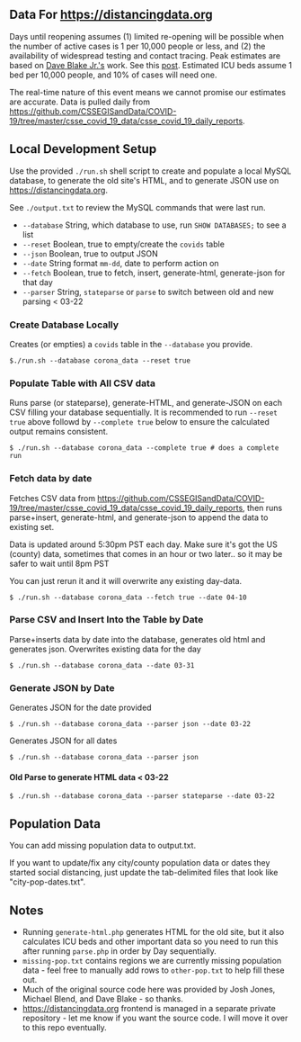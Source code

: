 ## Data For https://distancingdata.org

Days until reopening assumes (1) limited re-opening will be possible when the number of active cases is 1 per 10,000 people or less, and (2) the availability of widespread testing and contact tracing. Peak estimates are based on [Dave Blake Jr.'s](https://www.facebook.com/blakestah) work. See this [post](https://medium.com/@dblake.mcg/estimating-peak-covid19-infection-rates-950c7f3cfc1a?sk=12e76358dedf8294e01e247e2c663bde). Estimated ICU beds assume 1 bed per 10,000 people, and 10% of cases will need one.

The real-time nature of this event means we cannot promise our estimates are accurate. Data is pulled daily from https://github.com/CSSEGISandData/COVID-19/tree/master/csse_covid_19_data/csse_covid_19_daily_reports.

## Local Development Setup

Use the provided `./run.sh` shell script to create and populate a local MySQL database, to generate the old site's HTML, and to generate JSON use on https://distancingdata.org.

See `./output.txt` to review the MySQL commands that were last run.

- `--database` String, which database to use, run `SHOW DATABASES;` to see a list
- `--reset` Boolean, true to empty/create the `covids` table
- `--json` Boolean, true to output JSON
- `--date` String format `mm-dd`, date to perform action on
- `--fetch` Boolean, true to fetch, insert, generate-html, generate-json for that day
- `--parser` String, `stateparse` or `parse` to switch between old and new parsing < 03-22

### Create Database Locally

Creates (or empties) a `covids` table in the `--database` you provide.

```
$./run.sh --database corona_data --reset true
```

### Populate Table with All CSV data

Runs parse (or stateparse), generate-HTML, and generate-JSON on each CSV filling your database sequentially.
It is recommended to run `--reset true` above followd by `--complete true` below to ensure the calculated output remains consistent.

```
$ ./run.sh --database corona_data --complete true # does a complete run
```

### Fetch data by date

Fetches CSV data from https://github.com/CSSEGISandData/COVID-19/tree/master/csse_covid_19_data/csse_covid_19_daily_reports, then runs parse+insert, generate-html, and generate-json to append the data to existing set.

Data is updated around 5:30pm PST each day.
Make sure it's got the US (county) data, sometimes that comes in an hour or two later.. so it may be safer to wait until 8pm PST

You can just rerun it and it will overwrite any existing day-data.

```
$ ./run.sh --database corona_data --fetch true --date 04-10
```

### Parse CSV and Insert Into the Table by Date

Parse+inserts data by date into the database, generates old html and generates json. Overwrites existing data for the day

```
$ ./run.sh --database corona_data --date 03-31
```

### Generate JSON by Date

Generates JSON for the date provided

```
$ ./run.sh --database corona_data --parser json --date 03-22
```

Generates JSON for all dates

```
$ ./run.sh --database corona_data --parser json
```

#### Old Parse to generate HTML data < 03-22

```
$ ./run.sh --database corona_data --parser stateparse --date 03-22
```

## Population Data

You can add missing population data to output.txt.

If you want to update/fix any city/county population data or dates they started social distancing, just update the tab-delimited files that look like "city-pop-dates.txt".

## Notes

- Running `generate-html.php` generates HTML for the old site, but it also calculates ICU beds and other important data so you need to run this after running `parse.php` in order by Day sequentially.
- `missing-pop.txt` contains regions we are currently missing population data - feel free to manually add rows to `other-pop.txt` to help fill these out.
- Much of the original source code here was provided by Josh Jones, Michael Blend, and Dave Blake - so thanks.
- https://distancingdata.org frontend is managed in a separate private repository - let me know if you want the source code. I will move it over to this repo eventually.
